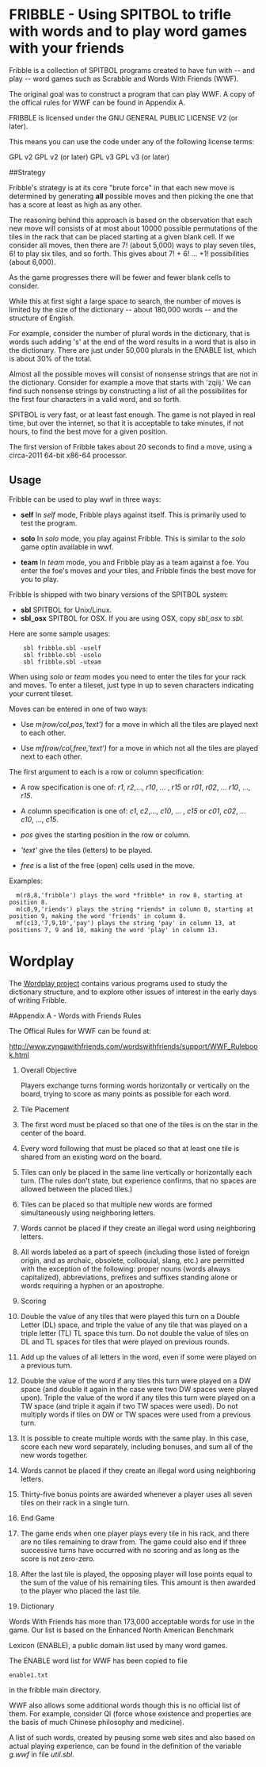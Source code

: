 # FRIBBLE - Using SPITBOL to trifle with words and to play word games with your friends

Fribble is a collection of SPITBOL programs created to have fun with -- and play --  word games such as Scrabble and Words With Friends (WWF).

The original goal was to construct a program that can play WWF.  A copy of the offical rules for WWF can be found in Appendix A.

FRIBBLE is licensed under the GNU GENERAL PUBLIC LICENSE V2 (or later).

This means you can use the code under any of the following license terms:

  GPL v2
  GPL v2 (or later)
  GPL v3
  GPL v3 (or later)

##Strategy

Fribble's strategy is at its core "brute force" in that each new move is determined by generating **all** possible moves and then picking the one that has a score at least as high as any other.

The reasoning behind this approach is based on the observation that each new move will consists of at most about 10000 possible permutations of the tiles in the rack that can be placed starting at a given blank cell.  If we consider all moves, then there are 7! (about 5,000) ways to play seven tiles, 6! to play six tiles, and so forth. This gives about 7! + 6! ... +1! possibilities (about 6,000).

As the game progresses there will be fewer and fewer blank cells to consider.

While this at first sight a large space to search, the number of  moves is limited by the size of the dictionary  -- about 180,000 words --  and the structure of English. 

For example, consider the number of plural words in the dictionary, that is words such adding 's' at the end of
the word results in a word that is also in the dictionary.  There are just under 50,000 plurals in the ENABLE list, 
which is about 30% of the total.

Almost all the possible moves will consist of nonsense strings that are  not in the dictionary.   Consider for example a  move that starts with 'zqiij.' We can find such nonsense strings by constructing a list of all the possibilites for the first four characters in a valid word, and so forth.

SPITBOL is very fast, or at least fast enough. The game is not played in real time, but over the internet, so that it is acceptable to take minutes, if not hours, to find the best move for a given position.

The first version of Fribble takes about 20 seconds to find a move, using a circa-2011 64-bit x86-64 processor.


## Usage 

Fribble can be used to play wwf in three ways:

- **self**
  In *self* mode, Fribble plays against itself. This is primarily used to test the program.

- **solo**
  In *solo* mode, you play against Fribble. This is similar to the *solo* game optin available in wwf.

- **team**
  In *team* mode, you and Fribble play as a team against a foe. You enter the foe's moves and your tiles, and
Fribble finds the best move for you to play.

Fribble is shipped with two binary versions of the SPITBOL system:

- **sbl** SPITBOL for Unix/Linux.
- **sbl_osx**  SPITBOL for OSX. If you are using OSX, copy *sbl_osx* to *sbl*.

Here are some sample usages:

```
	sbl fribble.sbl -uself
	sbl fribble.sbl -usolo
	sbl fribble.sbl -uteam
```

When using *solo* or *team* modes you need to enter the tiles for your rack and moves. To enter a tileset, just type in up to
seven characters indicating your current tileset.

Moves can be entered in one of two ways:

- Use *m(row/col,pos,'text')* for a move in which all the tiles are played next to each other.

- Use *mf(row/col,free,'text')* for a move in which not all the tiles are played next to each other.

The first argument to each is a row or column specification:

- A row specification is one of: *r1*, *r2*,..., *r10*, ... , *r15* or *r01*, *r02*, ... *r10*, ..., *r15*.

- A column specification is one of: *c1*, *c2*,..., *c10*, ... , *c15* or *c01*, *c02*, ... *c10*, ..., *c15*.

- *pos* gives the starting position in the row or column.

- *'text'* give the tiles (letters) to be played.

- *free* is a list of the free (open) cells used in the move.

Examples:

```
  m(r8,8,'fribble') plays the word *fribble* in row 8, starting at position 8.
  m(c8,9,'riends') plays the string *riends* in column 8, starting at position 9, making the word 'friends' in column 8.
  mf(c13,'7,9,10','pay') plays the string 'pay' in column 13, at positions 7, 9 and 10, making the word 'play' in column 13.
```







# Wordplay

The [Wordplay project](http://github.com/daveshields/wordplay/) contains various programs used to 
study the dictionary structure, and to explore other issues of interest in the early days of writing Fribble.


#Appendix A - Words with Friends Rules

The Offical Rules for WWF can be found at:

http://www.zyngawithfriends.com/wordswithfriends/support/WWF_Rulebook.html

1. Overall Objective

    Players exchange turns forming words horizontally or vertically on the board, trying to score as many points as possible for each word.

2. Tile Placement

  1. The first word must be placed so that one of the tiles is on the star in the center of the board.

  2. Every word following that must be placed so that at least one tile is shared from an existing word on the board.

  3. Tiles can only be placed in the same line vertically or horizontally each turn. (The rules don't state,
 but experience confirms, that no spaces are allowed between the placed tiles.)

  4. Tiles can be placed so that multiple new words are formed simultaneously using neighboring letters.

  5. Words cannot be placed if they create an illegal word using neighboring letters.

  6. All words labeled as a part of speech (including those listed of foreign origin, and as archaic, obsolete, colloquial, slang, etc.)
       are permitted with the exception of the following: proper nouns (words always capitalized), abbreviations, prefixes and suffixes
       standing alone or words requiring a hyphen or an apostrophe.

3. Scoring

  1. Double the value of any tiles that were played this turn on a Double Letter (DL) space, and triple the value of 
any tile that was played on a triple letter (TL) TL space this turn. 
Do not double the value of tiles on DL and TL spaces for tiles that were played on previous rounds.

  2. Add up the values of all letters in the word, even if some were played on a previous turn.

  3. Double the value of the word if any tiles this turn were played on a DW space (and double it again 
in the case were two DW spaces were played upon). Triple the value of the word if any tiles this turn were played on a 
TW space (and triple it again if two TW spaces were used). Do not multiply words if tiles on DW or 
TW spaces were used from a previous turn.

  4. It is possible to create multiple words with the same play. In this case, score each new word separately,
 including bonuses, and sum all of the new words together.  

  5. Words cannot be placed if they create an illegal word using neighboring letters.

  6. Thirty-five bonus points are awarded whenever a player uses all seven tiles on their rack in a single turn.

4. End Game

  1. The game ends when one player plays every tile in his rack, and there are no tiles remaining to draw from.
The game could also end if three successive turns have occurred with no scoring and as long as the score is not zero-zero.

  2. After the last tile is played, the opposing player will lose points equal to the sum of the value of his remaining tiles.
This amount is then awarded to the player who placed the last tile.

5. Dictionary

Words With Friends has more than 173,000 acceptable words for use in the game. Our list is based on the Enhanced North American Benchmark

   Lexicon (ENABLE), a public domain list used by many word games.  

The ENABLE word list for WWF has been copied to file 

	enable1.txt

in the fribble main directory.

WWF also allows some additional words though this is no official list of them.  For example, consider QI 
(force whose existence and properties are the basis of much Chinese philosophy and medicine).

A list of such words, created by peusing some web sites and also based on actual playing experience, can be
found in the definition of the variable *g.wwf* in file *util.sbl*.




